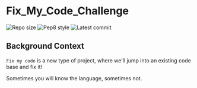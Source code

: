 # Fix_My_Code_Challenge

![Repo size](https://img.shields.io/github/repo-size/AsuweRich/Fix_My_Code_Challenge)
![Pep8 style](https://img.shields.io/badge/PEP8-style%20guide-purple?style=round-square)
![Latest commit](https://img.shields.io/github/last-commit/AsuweRich/Fix_My_Code_Challenge/main?style=round-square)

Background Context
------------------

`Fix my code` is a new type of project, where we'll jump into an existing code base and fix it!

Sometimes you will know the language, sometimes not.

